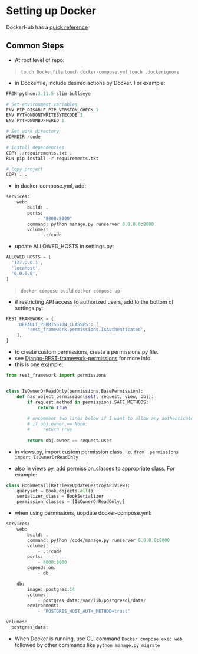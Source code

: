 # Setting up Docker

DockerHub has a [quick reference](https://hub.docker.com/_/python)

## Common Steps

- At root level of repo:

>`touch Dockerfile`
>`touch docker-compose.yml`
>`touch .dockerignore`

- in Dockerfile, include desired actions by Docker. For example:

```python
FROM python:3.11.5-slim-bullseye

# Set environment variables
ENV PIP_DISABLE_PIP_VERSION_CHECK 1
ENV PYTHONDONTWRITEBYTECODE 1
ENV PYTHONUNBUFFERED 1

# Set work directory
WORKDIR /code

# Install dependencies
COPY ./requirements.txt .
RUN pip install -r requirements.txt

# Copy project
COPY . .
```

- in docker-compose.yml, add:

```python
services:
    web:
        build: .
        ports:
            - "8000:8000"
        command: python manage.py runserver 0.0.0.0:8000
        volumes:
            - .:/code
```

- update ALLOWED_HOSTS in settings.py:

```python
ALLOWED_HOSTS = [
  '127.0.0.1',
  'locahost',
  '0.0.0.0',
]
```

>`docker compose build`
>`docker compose up`

- if restricting API access to authorized users, add to the bottom of settings.py:

```python
REST_FRAMEWORK = {
    'DEFAULT_PERMISSION_CLASSES': [
        'rest_framework.permissions.IsAuthenticated',
    ],
}
```

- to create custom permissions, create a permissions.py file.
- see [Django-REST-framework-permissions](https://www.django-rest-framework.org/api-guide/permissions/#custom-permissions) for more info.
- this is one example:

```python
from rest_framework import permissions


class IsOwnerOrReadOnly(permissions.BasePermission):
    def has_object_permission(self, request, view, obj):
        if request.method in permissions.SAFE_METHODS:
            return True
        
        # uncomment two lines below if I want to allow any authenticated user to update/delete ownerless books
        # if obj.owner == None:
        #     return True
        
        return obj.owner == request.user
```

- in views.py, import custom permission class, i.e. `from .permissions import IsOwnerOrReadOnly`

- also in views.py, add permission_classes to appropriate class. For example:

```python
class BookDetail(RetrieveUpdateDestroyAPIView):
    queryset = Book.objects.all()
    serializer_class = BookSerializer
    permission_classes = [IsOwnerOrReadOnly,]
```

- when using permissions, uopdate docker-compose.yml:

```python
services:
    web:
        build: .
        command: python /code/manage.py runserver 0.0.0.0:8000
        volumes:
            - .:/code
        ports:
            - 8000:8000
        depends_on:
            - db

    db:
        image: postgres:14
        volumes:
            - postgres_data:/var/lib/postgresql/data/
        environment:
            - "POSTGRES_HOST_AUTH_METHOD=trust"

volumes:
  postgres_data:
```

- When Docker is running, use CLI command `Docker compose exec web` followed by other commands like `python manage.py migrate`

